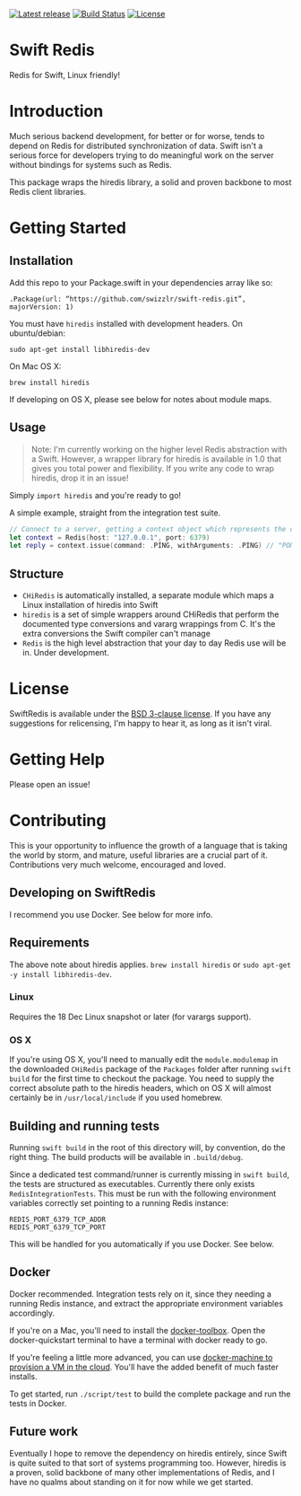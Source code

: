 [![Latest release](https://img.shields.io/github/release/swizzlr/swift-redis.svg)](https://github.com/swizzlr/swift-redis/releases)
[![Build Status](https://travis-ci.org/swizzlr/swift-redis.svg?branch=master)](https://travis-ci.org/swizzlr/swift-redis) [![License](https://img.shields.io/badge/license-BSD-blue.svg)](https://github.com/swizzlr/swift-redis/blob/master/LICENSE)

# Swift Redis
Redis for Swift, Linux friendly!

# Introduction
Much serious backend development, for better or for worse, tends to depend on Redis for distributed synchronization of data. Swift isn't a serious force for developers trying to do meaningful work on the server without bindings for systems such as Redis.

This package wraps the hiredis library, a solid and proven backbone to most Redis client libraries.

# Getting Started

## Installation
Add this repo to your Package.swift in your dependencies array like so:

`.Package(url: “https://github.com/swizzlr/swift-redis.git”, majorVersion: 1)`

You must have `hiredis` installed with development headers. On ubuntu/debian:

`sudo apt-get install libhiredis-dev`

On Mac OS X:

`brew install hiredis`

If developing on OS X, please see below for notes about module maps.

## Usage

> Note: I'm currently working on the higher level Redis abstraction with a Swift. However, a wrapper library for hiredis is available in 1.0 that gives you total power and flexibility. If you write any code to wrap hiredis, drop it in an issue!

Simply `import hiredis` and you're ready to go!

A simple example, straight from the integration test suite.

```swift
// Connect to a server, getting a context object which represents the connection and its state
let context = Redis(host: "127.0.0.1", port: 6379)
let reply = context.issue(command: .PING, withArguments: .PING) // "PONG"
```

## Structure

- `CHiRedis` is automatically installed, a separate module which maps a Linux installation of hiredis into Swift
- `hiredis` is a set of simple wrappers around CHiRedis that perform the documented type conversions and vararg wrappings from C. It's the extra conversions the Swift compiler can't manage
- `Redis` is the high level abstraction that your day to day Redis use will be in. Under development.

# License
SwiftRedis is available under the [BSD 3-clause license](./LICENSE). If you have any suggestions for relicensing, I'm happy to hear it, as long as it isn't viral.

# Getting Help
Please open an issue!

# Contributing
This is your opportunity to influence the growth of a language that is taking the world by storm, and mature, useful libraries are a crucial part of it. Contributions very much welcome, encouraged and loved.

## Developing on SwiftRedis

I recommend you use Docker. See below for more info.

## Requirements
The above note about hiredis applies. `brew install hiredis` or `sudo apt-get -y install libhiredis-dev`.

### Linux
Requires the 18 Dec Linux snapshot or later (for varargs support).

### OS X
If you're using OS X, you'll need to manually edit the `module.modulemap` in the downloaded `CHiRedis` package of the `Packages` folder after running `swift build` for the first time to checkout the package. You need to supply the correct absolute path to the hiredis headers, which on OS X will almost certainly be in `/usr/local/include` if you used homebrew.

## Building and running tests

Running `swift build` in the root of this directory will, by convention, do the right thing. The build products will be available in `.build/debug`.

Since a dedicated test command/runner is currently missing in `swift build`, the tests are structured as executables. Currently there only exists `RedisIntegrationTests`. This must be run with the following environment variables correctly set pointing to a running Redis instance:

```
REDIS_PORT_6379_TCP_ADDR
REDIS_PORT_6379_TCP_PORT
```

This will be handled for you automatically if you use Docker. See below.

## Docker
Docker recommended. Integration tests rely on it, since they needing a running Redis instance, and extract the appropriate environment variables accordingly.

If you're on a Mac, you'll need to install the [docker-toolbox](https://www.docker.com/docker-toolbox). Open the docker-quickstart terminal to have a terminal with docker ready to go.

If you're feeling a little more advanced, you can use [docker-machine to provision a VM in the cloud](https://docs.docker.com/machine/). You'll have the added benefit of much faster installs.

To get started, run `./script/test` to build the complete package and run the tests in Docker.

## Future work

Eventually I hope to remove the dependency on hiredis entirely, since Swift is quite suited to that sort of systems programming too. However, hiredis is a proven, solid backbone of many other implementations of Redis, and I have no qualms about standing on it for now while we get started.
